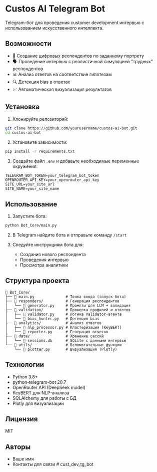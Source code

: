 # Custos AI Telegram Bot

Telegram-бот для проведения customer development интервью с использованием искусственного интеллекта.

## Возможности

- 🎯 Создание цифровых респондентов по заданному портрету
- 🗣 Проведение интервью с реалистичной симуляцией "трудных" респондентов
- 📊 Анализ ответов на соответствие гипотезам
- 🔍 Детекция bias в ответах
- 📈 Автоматическая визуализация результатов

## Установка

1. Клонируйте репозиторий:
```bash
git clone https://github.com/yourusername/custos-ai-bot.git
cd custos-ai-bot
```

2. Установите зависимости:
```bash
pip install -r requirements.txt
```

3. Создайте файл `.env` и добавьте необходимые переменные окружения:
```env
TELEGRAM_BOT_TOKEN=your_telegram_bot_token
OPENROUTER_API_KEY=your_openrouter_api_key
SITE_URL=your_site_url
SITE_NAME=your_site_name
```

## Использование

1. Запустите бота:
```bash
python Bot_Core/main.py
```

2. В Telegram найдите бота и отправьте команду `/start`

3. Следуйте инструкциям бота для:
   - Создания нового респондента
   - Проведения интервью
   - Просмотра аналитики

## Структура проекта

```
📁 Bot_Core/
├── 📄 main.py              # Точка входа (запуск бота)
├── 📁 responders/          # Генерация респондентов
│   └── 📄 generator.py     # Промпты для LLM + валидация
├── 📁 validation/          # Проверка профилей и ответов
│   ├── 📄 validator.py     # Логика Validator-агента
│   └── 📄 bias_hunter.py   # Детекция bias
├── 📁 analytics/           # Анализ ответов
│   ├── 📄 nlp_processor.py # Кластеризация (KeyBERT)
│   └── 📄 reporter.py      # Генерация отчетов
├── 📁 data/                # Хранение сессий
│   └── 📄 sessions.db      # SQLite с данными интервью
└── 📁 utils/               # Вспомогательные функции
    └── 📄 plotter.py       # Визуализация (Plotly)
```

## Технологии

- Python 3.8+
- python-telegram-bot 20.7
- OpenRouter API (DeepSeek model)
- KeyBERT для NLP-анализа
- SQLAlchemy для работы с БД
- Plotly для визуализации

## Лицензия

MIT

## Авторы

- Ваше имя
- Контакты для связи # cust_dev_tg_bot
